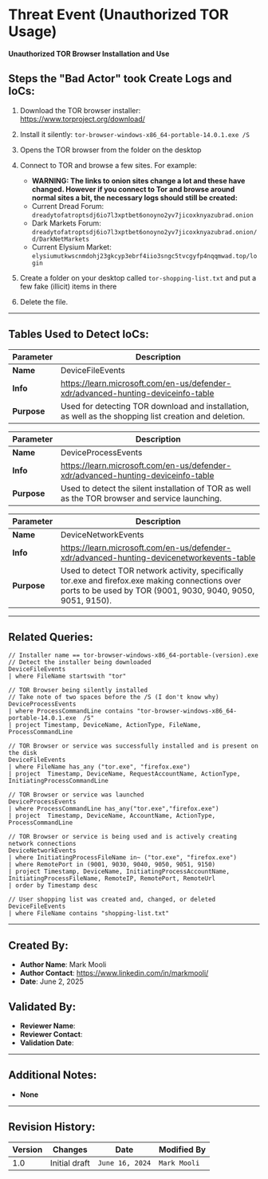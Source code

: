 # Threat Event (Unauthorized TOR Usage)
**Unauthorized TOR Browser Installation and Use**

## Steps the "Bad Actor" took Create Logs and IoCs:
1. Download the TOR browser installer: https://www.torproject.org/download/
2. Install it silently: ```tor-browser-windows-x86_64-portable-14.0.1.exe /S```
3. Opens the TOR browser from the folder on the desktop
4. Connect to TOR and browse a few sites. For example:
   - **WARNING: The links to onion sites change a lot and these have changed. However if you connect to Tor and browse around normal sites a bit, the necessary logs should still be created:**
   - Current Dread Forum: ```dreadytofatroptsdj6io7l3xptbet6onoyno2yv7jicoxknyazubrad.onion```
   - Dark Markets Forum: ```dreadytofatroptsdj6io7l3xptbet6onoyno2yv7jicoxknyazubrad.onion/d/DarkNetMarkets```
   - Current Elysium Market: ```elysiumutkwscnmdohj23gkcyp3ebrf4iio3sngc5tvcgyfp4nqqmwad.top/login```

6. Create a folder on your desktop called ```tor-shopping-list.txt``` and put a few fake (illicit) items in there
7. Delete the file.

---

## Tables Used to Detect IoCs:
| **Parameter**       | **Description**                                                              |
|---------------------|------------------------------------------------------------------------------|
| **Name**| DeviceFileEvents|
| **Info**|https://learn.microsoft.com/en-us/defender-xdr/advanced-hunting-deviceinfo-table|
| **Purpose**| Used for detecting TOR download and installation, as well as the shopping list creation and deletion. |

| **Parameter**       | **Description**                                                              |
|---------------------|------------------------------------------------------------------------------|
| **Name**| DeviceProcessEvents|
| **Info**|https://learn.microsoft.com/en-us/defender-xdr/advanced-hunting-deviceinfo-table|
| **Purpose**| Used to detect the silent installation of TOR as well as the TOR browser and service launching.|

| **Parameter**       | **Description**                                                              |
|---------------------|------------------------------------------------------------------------------|
| **Name**| DeviceNetworkEvents|
| **Info**|https://learn.microsoft.com/en-us/defender-xdr/advanced-hunting-devicenetworkevents-table|
| **Purpose**| Used to detect TOR network activity, specifically tor.exe and firefox.exe making connections over ports to be used by TOR (9001, 9030, 9040, 9050, 9051, 9150).|

---

## Related Queries:
```kql
// Installer name == tor-browser-windows-x86_64-portable-(version).exe
// Detect the installer being downloaded
DeviceFileEvents
| where FileName startswith "tor"

// TOR Browser being silently installed
// Take note of two spaces before the /S (I don't know why)
DeviceProcessEvents
| where ProcessCommandLine contains "tor-browser-windows-x86_64-portable-14.0.1.exe  /S"
| project Timestamp, DeviceName, ActionType, FileName, ProcessCommandLine

// TOR Browser or service was successfully installed and is present on the disk
DeviceFileEvents
| where FileName has_any ("tor.exe", "firefox.exe")
| project  Timestamp, DeviceName, RequestAccountName, ActionType, InitiatingProcessCommandLine

// TOR Browser or service was launched
DeviceProcessEvents
| where ProcessCommandLine has_any("tor.exe","firefox.exe")
| project  Timestamp, DeviceName, AccountName, ActionType, ProcessCommandLine

// TOR Browser or service is being used and is actively creating network connections
DeviceNetworkEvents
| where InitiatingProcessFileName in~ ("tor.exe", "firefox.exe")
| where RemotePort in (9001, 9030, 9040, 9050, 9051, 9150)
| project Timestamp, DeviceName, InitiatingProcessAccountName, InitiatingProcessFileName, RemoteIP, RemotePort, RemoteUrl
| order by Timestamp desc

// User shopping list was created and, changed, or deleted
DeviceFileEvents
| where FileName contains "shopping-list.txt"
```

---

## Created By:
- **Author Name**: Mark Mooli
- **Author Contact**: https://www.linkedin.com/in/markmooli/
- **Date**: June 2, 2025

## Validated By:
- **Reviewer Name**: 
- **Reviewer Contact**: 
- **Validation Date**: 

---

## Additional Notes:
- **None**

---

## Revision History:
| **Version** | **Changes**                   | **Date**         | **Modified By**   |
|-------------|-------------------------------|------------------|-------------------|
| 1.0         | Initial draft                  | `June 16, 2024`  | `Mark Mooli`   
